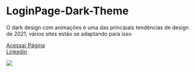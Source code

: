 # LoginPage-Dark-Theme
O dark design com animações é uma das principais tendências de design de 2021, vários sites estão se adaptando para isso

[Acessar Página](https://fernandosilvajesus.github.io/Login-Page-Dark-Theme/) <br />
[Linkedin](https://www.linkedin.com/in/fesilvajesus/)


<img src="https://i.ibb.co/qYnhnLr/FORM-LOGIN.png">
